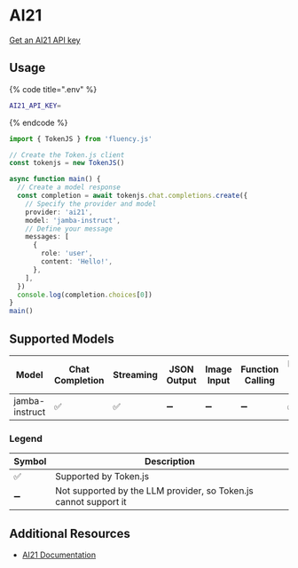 # AI21

[Get an AI21 API key](https://studio.ai21.com/account/api-key?source=docs)

## Usage

{% code title=".env" %}
```bash
AI21_API_KEY=
```
{% endcode %}

```typescript
import { TokenJS } from 'fluency.js'

// Create the Token.js client
const tokenjs = new TokenJS()

async function main() {
  // Create a model response
  const completion = await tokenjs.chat.completions.create({
    // Specify the provider and model
    provider: 'ai21',
    model: 'jamba-instruct',
    // Define your message
    messages: [
      {
        role: 'user',
        content: 'Hello!',
      },
    ],
  })
  console.log(completion.choices[0])
}
main()
```

<!-- compatibility -->
## Supported Models

| Model          | Chat Completion | Streaming | JSON Output | Image Input | Function Calling | N > 1 |
| -------------- | --------------- | --------- | ----------- | ----------- | ---------------- | ----- |
| jamba-instruct | ✅               | ✅         | ➖           | ➖           | ➖                | ✅     |

### Legend
| Symbol             | Description                           |
|--------------------|---------------------------------------|
| :white_check_mark: | Supported by Token.js                 |
| :heavy_minus_sign: | Not supported by the LLM provider, so Token.js cannot support it     |
<!-- end compatibility -->

## Additional Resources

* [AI21 Documentation](https://docs.ai21.com)
